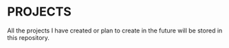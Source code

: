 # PROJECTS
All the projects I have created or plan to create in the future will be stored in this repository.
